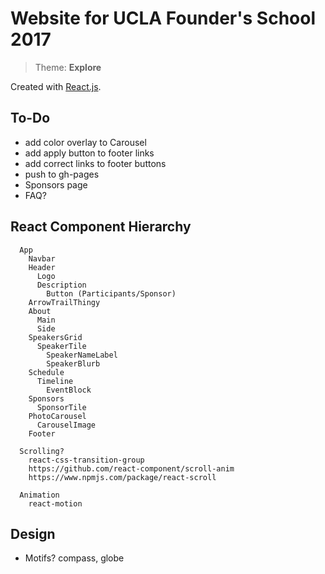 # Website for UCLA Founder's School 2017

> Theme: **Explore**

Created with [React.js](https://facebook.github.io/react/).

## To-Do
* add color overlay to Carousel
* add apply button to footer links
* add correct links to footer buttons   
* push to gh-pages
* Sponsors page
* FAQ?

## React Component Hierarchy
```
  App
    Navbar
    Header
      Logo
      Description
        Button (Participants/Sponsor)
    ArrowTrailThingy
    About
      Main
      Side
    SpeakersGrid
      SpeakerTile
        SpeakerNameLabel
        SpeakerBlurb
    Schedule
      Timeline
        EventBlock
    Sponsors
      SponsorTile
    PhotoCarousel
      CarouselImage
    Footer

  Scrolling?
    react-css-transition-group
    https://github.com/react-component/scroll-anim
    https://www.npmjs.com/package/react-scroll

  Animation
    react-motion
```

## Design
* Motifs? compass, globe
